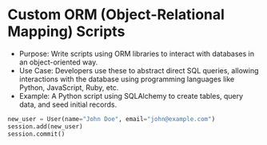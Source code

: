 # Custom ORM (Object-Relational Mapping) Scripts

-   Purpose: Write scripts using ORM libraries to interact with databases in an object-oriented way.
-   Use Case: Developers use these to abstract direct SQL queries, allowing interactions with the database using programming languages like Python, JavaScript, Ruby, etc.
-   Example: A Python script using SQLAlchemy to create tables, query data, and seed initial records.

```python
new_user = User(name="John Doe", email="john@example.com")
session.add(new_user)
session.commit()
```
